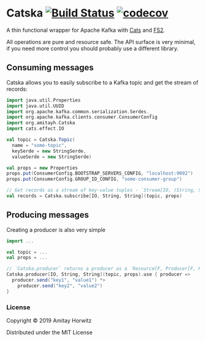 # Catska [![Build Status](https://travis-ci.org/amitayh/catska.svg?branch=master)](https://travis-ci.org/amitayh/catska) [![codecov](https://codecov.io/gh/amitayh/catska/branch/master/graph/badge.svg)](https://codecov.io/gh/amitayh/catska)

A thin functional wrapper for Apache Kafka with [Cats](https://typelevel.org/cats/) and [FS2](https://fs2.io/).

All operations are pure and resource safe. The API surface is very minimal,
if you need more control you should probably use a different library.

## Consuming messages

Catska allows you to easily subscribe to a Kafka topic and get the stream of records:

```scala
import java.util.Properties
import java.util.UUID
import org.apache.kafka.common.serialization.Serdes._
import org.apache.kafka.clients.consumer.ConsumerConfig
import org.amitayh.Catska
import cats.effect.IO

val topic = Catska.Topic(
  name = "some-topic",
  keySerde = new StringSerde,
  valueSerde = new StringSerde)

val props = new Properties
props.put(ConsumerConfig.BOOTSTRAP_SERVERS_CONFIG, "localhost:9092")
props.put(ConsumerConfig.GROUP_ID_CONFIG, "some-consumer-group")

// Get records as a stream of key-value tuples - `Stream[IO, (String, String)]`
val records = Catska.subscribe[IO, String, String](topic, props)
```

## Producing messages

Creating a producer is also very simple

```scala
import ...

val topic = ...
val props = ...

// `Catska.producer` returns a producer as a `Resource[F, Producer[F, K, V]]`
Catska.producer[IO, String, String](topic, props).use { producer =>
  producer.send("key1", "value1") *>
    producer.send("key2", "value2")
}
```

### License

Copyright © 2019 Amitay Horwitz

Distributed under the MIT License
